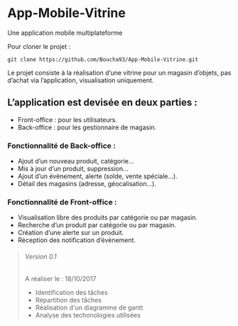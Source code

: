 # App-Mobile-Vitrine
Une application mobile multiplateforme 

Pour cloner le projet : 
```
git clone https://github.com/Boucha93/App-Mobile-Vitrine.git
```  


Le projet consiste à la réalisation d’une vitrine pour un magasin d’objets, pas d’achat via l’application, visualisation uniquement. 
## L’application est devisée en deux parties :
*	Front-office : pour les utilisateurs.
*	Back-office : pour les gestionnaire de magasin.
### Fonctionnalité de Back-office : 

*	Ajout d’un nouveau produit, catégorie…
*	Mis à jour d’un produit, suppression…
*	Ajout d’un évènement, alerte (solde, vente spéciale…).
*	Détail des magasins (adresse, géocalisation…).
### Fonctionnalité de Front-office :

*	Visualisation libre des produits par catégorie ou par magasin.
*	Recherche d’un produit par catégorie ou par magasin.
*	Création d’une alerte sur un produit.
*	Réception des notification d’évènement. 

>###### Version 0.1  
>A réaliser le : 18/10/2017
>* Identification des tâches
>* Répartition des tâches
>* Réalisation d'un diagramme de gantt
>* Analyse des techonologies utilisées
